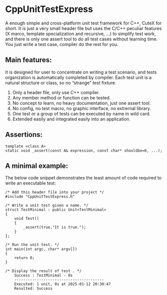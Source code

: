 # CppUnitTestExpress
 A enough simple and cross-platform unit test framework for C++, CuteX for short.
 It is just a very small header file but uses the C/C++ peculiar features (X marco, template specialization and recursive, ...) to simplify test work, and there is only one assert tool to do all test cases without learning time.
 You just write a test case, compiler do the rest for you.
 
## Main features:

It is designed for user to concentrate on writing a test scenario, and tests organization is automatically completed by compiler. Each test unit is a natural structure or class, so no “strange” test fixture.

1. Only a header file, only use C++ compiler.
2. Any member method or function can be tested.
3. No concept to learn, no heavy documentation, just one assert tool.
4. No config, no test macro, no graphic interface, no extrernal library.
5. One test or a group of tests can be executed by name in wild card.
6. Extended easily and integrated easily into an application.

## Assertions:
```
template <class A>
static void _assert(const A& expression, const char* shouldbe=0, ...);
```
## A minimal example:

The below code snippet demonstrates the least amount of code required to write an executable test: 
```
/* Add this header file into your project */
#include "CppUnitTestExpress.h"

/* Write a unit test given a name. */
struct TestMinimal : public Unit<TestMinimal>
{
	void Test()
	{
		_assert(true,"It is true.");
	}
};

/* Run the unit test. */
int main(int argc, char* argv[])
{
	return 0;
}

/* Display the result of test . */
	Success : TestMinimal - 0s
	----------------------------------------
	Executed: 1 unit, 0s at 2025-01-12 20:30:47
	Resulted: Success
```

